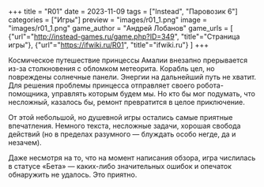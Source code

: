 +++
title = "R01"
date = 2023-11-09
tags = ["Instead", "Паровозик 6"]
categories = ["Игры"]
preview = "images/r01_1.png"
image = "images/r01_1.png"
game_author = "Андрей Лобанов"
game_urls = [
    {"url"="http://instead-games.ru/game.php?ID=349", "title"="Страница игры"},
    {"url"="https://ifwiki.ru/R01", "title"="ifwiki.ru"}
]
+++

Космическое путешествие принцессы Амалии внезапно прерывается из-за столкновения с обломком метеорита. Корабль цел, но повреждены солнечные панели. Энергии на дальнейший путь не хватит. Для решения проблемы принцесса отправляет своего робота-помощника, управлять которым будем мы. Но кто бы мог подумать, что несложный, казалось бы, ремонт превратится в целое приключение.

От этой небольшой, но душевной игры остались самые приятные впечатления. Немного текста, несложные задачи, хорошая свобода действий (но в пределах разумного — блуждать особо негде, да и незачем).

Даже несмотря на то, что на момент написания обзора, игра числилась в статусе «Бета» — каких-либо значительных ошибок и опечаток обнаружить не удалось. Это приятно.